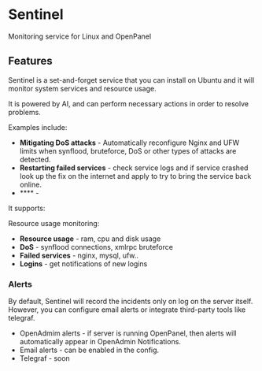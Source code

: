 # Sentinel
Monitoring service for Linux and OpenPanel

## Features

Sentinel is a set-and-forget service that you can install on Ubuntu and it will monitor system services and resource usage.

It is powered by AI, and can perform necessary actions in order to resolve problems.

Examples include:

- **Mitigating DoS attacks** - Automatically reconfigure Nginx and UFW limits when synflood, bruteforce, DoS or other types of attacks are detected.
- **Restarting failed services** - check service logs and if service crashed look up the fix on the internet and apply to try to bring the service back online.
- **** - 


It supports:

Resource usage monitoring:
- **Resource usage** - ram, cpu and disk usage
- **DoS** - synflood connections, xmlrpc bruteforce
- **Failed services** - nginx, mysql, ufw..
- **Logins** - get notifications of new logins

### Alerts

By default, Sentinel will record the incidents only on log on the server itself. However, you can configure email alerts or integrate third-party tools like telegraf.

- OpenAdmim alerts - if server is running OpenPanel, then alerts will automatically appear in OpenAdmin Notifications.
- Email alerts - can be enabled in the config.
- Telegraf - soon


